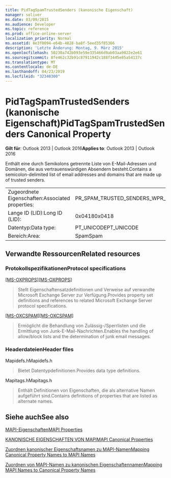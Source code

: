```yaml
---
title: PidTagSpamTrustedSenders (kanonische Eigenschaft)
manager: soliver
ms.date: 03/09/2015
ms.audience: Developer
ms.topic: reference
ms.prod: office-online-server
localization_priority: Normal
ms.assetid: 8e3f0094-e64b-4828-ba8f-5eed35f85366
description: 'Letzte Änderung: Montag, 9. März 2015'
ms.openlocfilehash: 50230a742b093e59e335466d9ab03aa9022e2e61
ms.sourcegitcommit: 8fe462c32b91c87911942c188f3445e85a54137c
ms.translationtype: MT
ms.contentlocale: de-DE
ms.lasthandoff: 04/23/2019
ms.locfileid: "32348300"
---
```

# <a name="pidtagspamtrustedsenders-canonical-property"></a><span data-ttu-id="796e1-103">PidTagSpamTrustedSenders (kanonische Eigenschaft)</span><span class="sxs-lookup"><span data-stu-id="796e1-103">PidTagSpamTrustedSenders Canonical Property</span></span>

  
  
<span data-ttu-id="796e1-104">**Gilt für**: Outlook 2013 | Outlook 2016</span><span class="sxs-lookup"><span data-stu-id="796e1-104">**Applies to**: Outlook 2013 | Outlook 2016</span></span> 
  
<span data-ttu-id="796e1-105">Enthält eine durch Semikolons getrennte Liste von E-Mail-Adressen und Domänen, die aus vertrauenswürdigen Absendern besteht.</span><span class="sxs-lookup"><span data-stu-id="796e1-105">Contains a semicolon-delimited list of email addresses and domains that are made up of trusted senders.</span></span>
  
|||
|:-----|:-----|
|<span data-ttu-id="796e1-106">Zugeordnete Eigenschaften:</span><span class="sxs-lookup"><span data-stu-id="796e1-106">Associated properties:</span></span>  <br/> |<span data-ttu-id="796e1-107">PR_SPAM_TRUSTED_SENDERS_W</span><span class="sxs-lookup"><span data-stu-id="796e1-107">PR_SPAM_TRUSTED_SENDERS_W</span></span>  <br/> |
|<span data-ttu-id="796e1-108">Lange ID (LID):</span><span class="sxs-lookup"><span data-stu-id="796e1-108">Long ID (LID):</span></span>  <br/> |<span data-ttu-id="796e1-109">0x0418</span><span class="sxs-lookup"><span data-stu-id="796e1-109">0x0418</span></span>  <br/> |
|<span data-ttu-id="796e1-110">Datentyp:</span><span class="sxs-lookup"><span data-stu-id="796e1-110">Data type:</span></span>  <br/> |<span data-ttu-id="796e1-111">PT_UNICODE</span><span class="sxs-lookup"><span data-stu-id="796e1-111">PT_UNICODE</span></span>  <br/> |
|<span data-ttu-id="796e1-112">Bereich:</span><span class="sxs-lookup"><span data-stu-id="796e1-112">Area:</span></span>  <br/> |<span data-ttu-id="796e1-113">Spam</span><span class="sxs-lookup"><span data-stu-id="796e1-113">Spam</span></span>  <br/> |
   
## <a name="related-resources"></a><span data-ttu-id="796e1-114">Verwandte Ressourcen</span><span class="sxs-lookup"><span data-stu-id="796e1-114">Related resources</span></span>

### <a name="protocol-specifications"></a><span data-ttu-id="796e1-115">Protokollspezifikationen</span><span class="sxs-lookup"><span data-stu-id="796e1-115">Protocol specifications</span></span>

<span data-ttu-id="796e1-116">[[MS-OXPROPS]](https://msdn.microsoft.com/library/f6ab1613-aefe-447d-a49c-18217230b148%28Office.15%29.aspx)</span><span class="sxs-lookup"><span data-stu-id="796e1-116">[[MS-OXPROPS]](https://msdn.microsoft.com/library/f6ab1613-aefe-447d-a49c-18217230b148%28Office.15%29.aspx)</span></span>
  
> <span data-ttu-id="796e1-117">Stellt Eigenschaftensatzdefinitionen und Verweise auf verwandte Microsoft Exchange Server zur Verfügung.</span><span class="sxs-lookup"><span data-stu-id="796e1-117">Provides property set definitions and references to related Microsoft Exchange Server protocol specifications.</span></span>
    
<span data-ttu-id="796e1-118">[[MS-OXCSPAM]](https://msdn.microsoft.com/library/522f8587-4aed-4cd6-831b-40bd87862189%28Office.15%29.aspx)</span><span class="sxs-lookup"><span data-stu-id="796e1-118">[[MS-OXCSPAM]](https://msdn.microsoft.com/library/522f8587-4aed-4cd6-831b-40bd87862189%28Office.15%29.aspx)</span></span>
  
> <span data-ttu-id="796e1-119">Ermöglicht die Behandlung von Zulässig-/Sperrlisten und die Ermittlung von Junk-E-Mail-Nachrichten.</span><span class="sxs-lookup"><span data-stu-id="796e1-119">Enables the handling of allow/block lists and the determination of junk email messages.</span></span>
    
### <a name="header-files"></a><span data-ttu-id="796e1-120">Headerdateien</span><span class="sxs-lookup"><span data-stu-id="796e1-120">Header files</span></span>

<span data-ttu-id="796e1-121">Mapidefs.h</span><span class="sxs-lookup"><span data-stu-id="796e1-121">Mapidefs.h</span></span>
  
> <span data-ttu-id="796e1-122">Bietet Datentypdefinitionen.</span><span class="sxs-lookup"><span data-stu-id="796e1-122">Provides data type definitions.</span></span>
    
<span data-ttu-id="796e1-123">Mapitags.h</span><span class="sxs-lookup"><span data-stu-id="796e1-123">Mapitags.h</span></span>
  
> <span data-ttu-id="796e1-124">Enthält Definitionen von Eigenschaften, die als alternative Namen aufgeführt sind.</span><span class="sxs-lookup"><span data-stu-id="796e1-124">Contains definitions of properties that are listed as alternate names.</span></span>
    
## <a name="see-also"></a><span data-ttu-id="796e1-125">Siehe auch</span><span class="sxs-lookup"><span data-stu-id="796e1-125">See also</span></span>



[<span data-ttu-id="796e1-126">MAPI-Eigenschaften</span><span class="sxs-lookup"><span data-stu-id="796e1-126">MAPI Properties</span></span>](mapi-properties.md)
  
[<span data-ttu-id="796e1-127">KANONISCHE EIGENSCHAFTEN VON MAPI</span><span class="sxs-lookup"><span data-stu-id="796e1-127">MAPI Canonical Properties</span></span>](mapi-canonical-properties.md)
  
[<span data-ttu-id="796e1-128">Zuordnen kanonischer Eigenschaftsnamen zu MAPI-Namen</span><span class="sxs-lookup"><span data-stu-id="796e1-128">Mapping Canonical Property Names to MAPI Names</span></span>](mapping-canonical-property-names-to-mapi-names.md)
  
[<span data-ttu-id="796e1-129">Zuordnen von MAPI-Namen zu kanonischen Eigenschaftennamen</span><span class="sxs-lookup"><span data-stu-id="796e1-129">Mapping MAPI Names to Canonical Property Names</span></span>](mapping-mapi-names-to-canonical-property-names.md)

